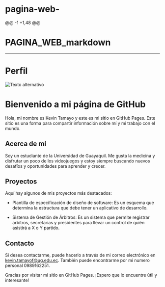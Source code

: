 # pagina-web-
@@ -1 +1,48 @@
# PAGINA_WEB_markdown

-------
# Perfil 
![Texto alternativo](https://avatars.githubusercontent.com/u/107194704?s=400&u=0c18a5c26cb8bdf809bb41e2d3d4f4b53564ddab&v=4)


# Bienvenido a mi página de GitHub



Hola, mi nombre es Kevin Tamayo y este es mi sitio en GitHub Pages. Este sitio es una forma para compartir información sobre mí y mi trabajo con el mundo.



## Acerca de mí



Soy un estudiante de la Universidad de Guayaquil. Me gusta la medicina y  disfrutar un poco de los videojuegos y estoy siempre buscando nuevos desafíos y oportunidades para aprender y crecer.



## Proyectos



Aquí hay algunos de mis proyectos más destacados:



- Plantilla de especificación de diseño de software: Es un esquema que determina la estructura que debe tener un aplicativo de desarrollo.

- Sistema de Gestión de Árbitros: Es un sistema que permite registrar arbitros, secretarias y presidentes para llevar un control de quién asistirá a X o Y partido.



## Contacto



Si desea contactarme, puede hacerlo a través de mi correo electrónico en kevin.tamayof@ug.edu.ec. También puede encontrarme por mi numero personal  0989162251.



Gracias por visitar mi sitio en GitHub Pages. ¡Espero que lo encuentre útil y interesante!
